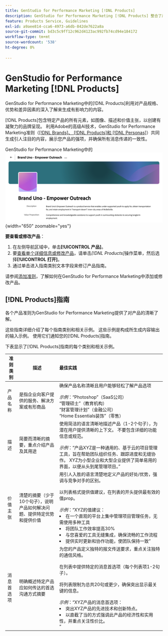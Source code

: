 ```yaml
---
title: GenStudio for Performance Marketing [!DNL Products]
description: GenStudio for Performance Marketing [!DNL Products] 整合了产品的所有方面（图像、描述和价值主张），以创建相关内容来重点展示产品优势并保持产品消息的一致性。
feature: Products Service, Guidelines
exl-id: a9aee814-cca6-4973-a6db-842de7622a8a
source-git-commit: bd3c5c9ff12c962d4123ac992fb74cd94e184172
workflow-type: tm+mt
source-wordcount: '538'
ht-degree: 0%

---
```


# GenStudio for Performance Marketing [!DNL Products]

GenStudio for Performance Marketing中的[!DNL Products]利用对产品规格、优势和差异因素的深入了解来生成有影响力的内容。

[!DNL Products]包含特定产品的所有元素，如图像、描述和价值主张，以创建有凝聚力的品牌呈现。 利用Adobe的高级AI技术，GenStudio for Performance Marketing准则（[[!DNL Brands]、 [!DNL Products]和 [!DNL Personas]](/help/user-guide/guidelines/overview.md)）共同生成引人注目的内容，展示您产品的强项，并确保所有消息传递的一致性。

GenStudio for Performance Marketing中的![[!DNL Products]准则](/help/assets/products-guidelines.png){width="650" zoomable="yes"}

**要查看或修改产品**：

1. 在左侧导航区域中，单击&#x200B;**[!UICONTROL 产品]**。
1. 要[查看单个详细信息或修改产品](add-guidelines.md#manage-products)，请单击&#x200B;_[!DNL Products]_&#x200B;操作菜单，然后选择&#x200B;**[!UICONTROL 打开]**。
1. 通过单击进入指南类别文本字段来修订产品指南。

请参阅[添加准则](add-guidelines.md)，了解如何在GenStudio for Performance Marketing中添加或修改产品。

## [!DNL Products]指南

各个产品准则为GenStudio for Performance Marketing提供了对产品的清晰了解。

这些指南详细介绍了每个指南类别和相关示例。 这些示例是构成所生成内容输出的输入示例。 使用它们通知您的[!DNL Products]指南。

下表显示了[!DNL Products]指南的每个类别和相关示例。

| 准则类别 | 描述 | 最佳实践 |
| ------------------| ----------------| :---------- |
| 产品名称 | 是指企业向客户提供的服务、解决方案或有形商品 | 确保产品名称清晰且用户能够轻松了解产品选项&#x200B;<br><br>_示例_：“Photoshop”（SaaS公司）<br>“管理硕士”（教育机构）<br>“财富管理计划”（金融公司）<br>“Home Essentials装饰”（零售） |
| 描述 | 简要而清晰的摘要，重点介绍产品及其用途 | 使用简洁的语言清晰地描述产品（1-2个句子），为潜在用户提供清晰的上下文。 不要包含详细的功能信息或规范。<br><br>_示例_：“产品XYZ是一种通用的、基于云的项目管理工具，旨在帮助团队组织任务、跟踪进度和无缝协作。 XYZ为小型企业和大型企业提供了简单易用的界面，以便从头到尾管理项目。” |
| 价值主张 | 清楚的摘要（少于10个句子），说明产品如何解决问题、提供特定优势和提供价值 | 用引人入胜的语言清楚地定义产品的好处/优势，强调与竞争对手的区别。<br><br>以列表格式提供值建议，在列表的开头提供最有效的值prop。<br><br>_示例_：“XYZ的值建议：<br><li>在一个直观的平台上集中管理项目管理任务，无需使用多种工具</li><li>将团队工作效率提高30%</li><li>与您喜爱的工具无缝集成，确保流畅的工作流程</li><li>提供实时更新和协作功能，使团队保持一致”</li> |
| 消息首选项 | 明确概述特定产品应如何传达的首选沟通方式摘要 | 为您的产品定义独特的报文传送要求，重点关注独特的通信风格。<br><br>在列表中提供特定的消息首选项（每个列表项1-2句子）。<br><br>将列表限制为总共20句或更少，确保突出显示最关键的信息。<br><br>_示例_：“XYZ产品的消息首选项：<li>突出XYZ产品的先进技术和创新特点。</li><li>以直截了当的方式强调此产品的经济性和实用性，并重点关注性价比。</li>” |

